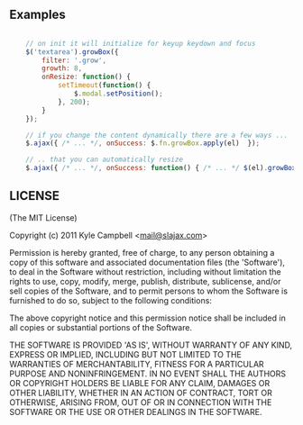 ## Examples

```javascript

    // on init it will initialize for keyup keydown and focus
    $('textarea').growBox({
        filter: '.grow',
        growth: 8,
        onResize: function() {
            setTimeout(function() {
                $.modal.setPosition();
            }, 200);
        }
    });

    // if you change the content dynamically there are a few ways ...
    $.ajax({ /* ... */, onSuccess: $.fn.growBox.apply(el)  });

    // .. that you can automatically resize
    $.ajax({ /* ... */, onSuccess: function() { /* ... */ $(el).growBox(); } });

```

## LICENSE

(The MIT License)

Copyright (c) 2011 Kyle Campbell &lt;mail@slajax.com&gt;

Permission is hereby granted, free of charge, to any person obtaining
a copy of this software and associated documentation files (the
'Software'), to deal in the Software without restriction, including
without limitation the rights to use, copy, modify, merge, publish,
distribute, sublicense, and/or sell copies of the Software, and to
permit persons to whom the Software is furnished to do so, subject to
the following conditions:

The above copyright notice and this permission notice shall be
included in all copies or substantial portions of the Software.

THE SOFTWARE IS PROVIDED 'AS IS', WITHOUT WARRANTY OF ANY KIND,
EXPRESS OR IMPLIED, INCLUDING BUT NOT LIMITED TO THE WARRANTIES OF
MERCHANTABILITY, FITNESS FOR A PARTICULAR PURPOSE AND NONINFRINGEMENT.
IN NO EVENT SHALL THE AUTHORS OR COPYRIGHT HOLDERS BE LIABLE FOR ANY
CLAIM, DAMAGES OR OTHER LIABILITY, WHETHER IN AN ACTION OF CONTRACT,
TORT OR OTHERWISE, ARISING FROM, OUT OF OR IN CONNECTION WITH THE
SOFTWARE OR THE USE OR OTHER DEALINGS IN THE SOFTWARE.

